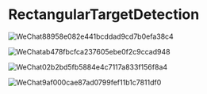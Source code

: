 # RectangularTargetDetection


![WeChat88958e082e441bcddad9cd7b0efa38c4](https://user-images.githubusercontent.com/105346862/167873302-af41ef8c-ffa1-44ed-a936-526af7e91501.png)

![WeChatab478fbcfca237605ebe0f2c9ccad948](https://user-images.githubusercontent.com/105346862/167873714-2cc525a1-6933-4852-8c91-b841b0988a81.png)

![WeChat02b2bd5fb5884e4c7117a833f156f8a4](https://user-images.githubusercontent.com/105346862/167875736-8c80b064-c809-4501-99ed-dc051034c77e.png)


![WeChat9af000cae87ad0799fef11b1c7811df0](https://user-images.githubusercontent.com/105346862/167876908-36b5de89-dabc-40e9-9162-813832e8c410.png)
